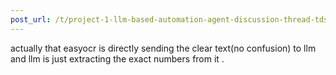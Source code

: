 ```yaml
---
post_url: /t/project-1-llm-based-automation-agent-discussion-thread-tds-jan-2025/164277/208
---
```

actually that easyocr is directly sending the clear text(no confusion) to llm and llm is just extracting the exact numbers from it .